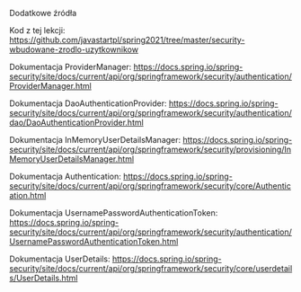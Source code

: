 Dodatkowe źródła

Kod z tej lekcji: https://github.com/javastartpl/spring2021/tree/master/security-wbudowane-zrodlo-uzytkownikow

Dokumentacja ProviderManager: https://docs.spring.io/spring-security/site/docs/current/api/org/springframework/security/authentication/ProviderManager.html

Dokumentacja DaoAuthenticationProvider: https://docs.spring.io/spring-security/site/docs/current/api/org/springframework/security/authentication/dao/DaoAuthenticationProvider.html

Dokumentacja InMemoryUserDetailsManager: https://docs.spring.io/spring-security/site/docs/current/api/org/springframework/security/provisioning/InMemoryUserDetailsManager.html

Dokumentacja Authentication: https://docs.spring.io/spring-security/site/docs/current/api/org/springframework/security/core/Authentication.html

Dokumentacja UsernamePasswordAuthenticationToken: https://docs.spring.io/spring-security/site/docs/current/api/org/springframework/security/authentication/UsernamePasswordAuthenticationToken.html

Dokumentacja UserDetails: https://docs.spring.io/spring-security/site/docs/current/api/org/springframework/security/core/userdetails/UserDetails.html
